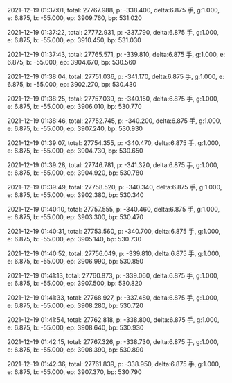 2021-12-19 01:37:01, total: 27767.988, p: -338.400, delta:6.875 手, g:1.000, e: 6.875, b: -55.000, ep: 3909.760, bp: 531.020

2021-12-19 01:37:22, total: 27772.931, p: -337.790, delta:6.875 手, g:1.000, e: 6.875, b: -55.000, ep: 3910.450, bp: 531.030

2021-12-19 01:37:43, total: 27765.571, p: -339.810, delta:6.875 手, g:1.000, e: 6.875, b: -55.000, ep: 3904.670, bp: 530.560

2021-12-19 01:38:04, total: 27751.036, p: -341.170, delta:6.875 手, g:1.000, e: 6.875, b: -55.000, ep: 3902.270, bp: 530.430

2021-12-19 01:38:25, total: 27757.039, p: -340.150, delta:6.875 手, g:1.000, e: 6.875, b: -55.000, ep: 3906.010, bp: 530.770

2021-12-19 01:38:46, total: 27752.745, p: -340.200, delta:6.875 手, g:1.000, e: 6.875, b: -55.000, ep: 3907.240, bp: 530.930

2021-12-19 01:39:07, total: 27754.355, p: -340.470, delta:6.875 手, g:1.000, e: 6.875, b: -55.000, ep: 3904.730, bp: 530.650

2021-12-19 01:39:28, total: 27746.781, p: -341.320, delta:6.875 手, g:1.000, e: 6.875, b: -55.000, ep: 3904.920, bp: 530.780

2021-12-19 01:39:49, total: 27758.520, p: -340.340, delta:6.875 手, g:1.000, e: 6.875, b: -55.000, ep: 3902.380, bp: 530.340

2021-12-19 01:40:10, total: 27757.555, p: -340.460, delta:6.875 手, g:1.000, e: 6.875, b: -55.000, ep: 3903.300, bp: 530.470

2021-12-19 01:40:31, total: 27753.560, p: -340.700, delta:6.875 手, g:1.000, e: 6.875, b: -55.000, ep: 3905.140, bp: 530.730

2021-12-19 01:40:52, total: 27756.049, p: -339.810, delta:6.875 手, g:1.000, e: 6.875, b: -55.000, ep: 3906.990, bp: 530.850

2021-12-19 01:41:13, total: 27760.873, p: -339.060, delta:6.875 手, g:1.000, e: 6.875, b: -55.000, ep: 3907.500, bp: 530.820

2021-12-19 01:41:33, total: 27768.927, p: -337.480, delta:6.875 手, g:1.000, e: 6.875, b: -55.000, ep: 3908.280, bp: 530.720

2021-12-19 01:41:54, total: 27762.818, p: -338.800, delta:6.875 手, g:1.000, e: 6.875, b: -55.000, ep: 3908.640, bp: 530.930

2021-12-19 01:42:15, total: 27767.326, p: -338.730, delta:6.875 手, g:1.000, e: 6.875, b: -55.000, ep: 3908.390, bp: 530.890

2021-12-19 01:42:36, total: 27761.839, p: -338.950, delta:6.875 手, g:1.000, e: 6.875, b: -55.000, ep: 3907.370, bp: 530.790